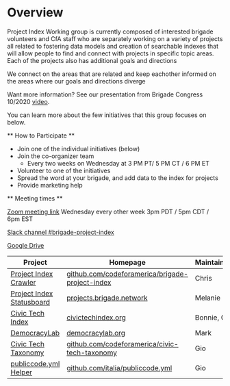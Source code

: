 # Overview

Project Index Working group is currently composed of interested brigade volunteers and CfA staff who are separately working on a variety of projects all related to fostering data models and creation of searchable indexes that will allow people to find and connect with projects in specific topic areas. 
Each of the projects also has additional goals and directions

We connect on the areas that are related and keep eachother informed on the areas where our goals and directions diverge

Want more information? See our presentation from Brigade Congress 10/2020 [video](https://www.youtube.com/watch?v=mUi317f1zOM&list=PL65XgbSILalVD81qt-I_vfUJLEjhfdmXh&index=25).

You can learn more about the few initiatives that this group focuses on below.

<a name="participate"></a>
** How to Participate **

- Join one of the individual initiatives (below)
- Join the co-organizer team
  - Every two weeks on Wednesday at 3 PM PT/ 5 PM CT / 6 PM ET
- Volunteer to one of the initiatives
- Spread the word at your brigade, and add data to the index for projects
- Provide marketing help

** Meeting times **

[Zoom meeting link](https://codeforamerica.zoom.us/j/96551956929?pwd=ME81S0ZUT1UwY3JTeFpaVXVZV25pdz09) Wednesday every other week 3pm PDT / 5pm CDT / 6pm EST

[Slack channel #brigade-project-index](https://cfa.slack.com/archives/CLMA6BAVB)

[Google Drive](https://drive.google.com/drive/folders/1CRGEL2MkRocWcyTaTAaqlJuPugaL_99F)

| Project | Homepage | Maintainer(s) |
|-|-|-|
| [Project Index Crawler](projects/crawler) | [github.com/codeforamerica/brigade-project-index](https://github.com/codeforamerica/brigade-project-index) | Chris |
| [Project Index Statusboard](projects/statusboard.md) | [projects.brigade.network](https://projects.brigade.network/) | Melanie |
| [Civic Tech Index](projects/civic-tech-index.md) | [civictechindex.org](http://civictechindex.org/) | Bonnie, Olivia |
| [DemocracyLab](projects/democracy-lab.md) | [democracylab.org](https://democracylab.org/) | Mark |
| [Civic Tech Taxonomy](projects/civic-tech-taxonomy.md) | [github.com/codeforamerica/civic-tech-taxonomy](https://github.com/codeforamerica/civic-tech-taxonomy) | Gio |
| [publiccode.yml Helper](projects/publiccode-helper.md) | [github.com/italia/publiccode.yml](https://github.com/italia/publiccode.yml) | Gio |
